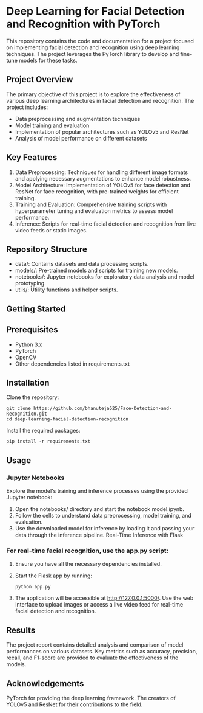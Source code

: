 # Deep Learning for Facial Detection and Recognition with PyTorch
This repository contains the code and documentation for a project focused on implementing facial detection and recognition using deep learning techniques. The project leverages the PyTorch library to develop and fine-tune models for these tasks.

## Project Overview
The primary objective of this project is to explore the effectiveness of various deep learning architectures in facial detection and recognition. The project includes:

* Data preprocessing and augmentation techniques
* Model training and evaluation
* Implementation of popular architectures such as YOLOv5 and ResNet
* Analysis of model performance on different datasets

  
## Key Features
1. Data Preprocessing: Techniques for handling different image formats and applying necessary augmentations to enhance model robustness.
2. Model Architecture: Implementation of YOLOv5 for face detection and ResNet for face recognition, with pre-trained weights for efficient training.
3. Training and Evaluation: Comprehensive training scripts with hyperparameter tuning and evaluation metrics to assess model performance.
4. Inference: Scripts for real-time facial detection and recognition from live video feeds or static images.

   
## Repository Structure
* data/: Contains datasets and data processing scripts.
* models/: Pre-trained models and scripts for training new models.
* notebooks/: Jupyter notebooks for exploratory data analysis and model prototyping.
* utils/: Utility functions and helper scripts.
  
## Getting Started
## Prerequisites
* Python 3.x
* PyTorch
* OpenCV
* Other dependencies listed in requirements.txt
  
## Installation
Clone the repository:
  ```
  git clone https://github.com/bhanuteja625/Face-Detection-and-Recognition.git
  cd deep-learning-facial-detection-recognition
  ```

Install the required packages:

    pip install -r requirements.txt


## Usage

### Jupyter Notebooks
Explore the model's training and inference processes using the provided Jupyter notebook:

1. Open the notebooks/ directory and start the notebook model.ipynb.
2. Follow the cells to understand data preprocessing, model training, and evaluation.
3. Use the downloaded model for inference by loading it and passing your data through the inference pipeline.
Real-Time Inference with Flask

### For real-time facial recognition, use the app.py script:

1. Ensure you have all the necessary dependencies installed.
2. Start the Flask app by running:
   
   ```
   python app.py
   ```
   
3. The application will be accessible at http://127.0.0.1:5000/. Use the web interface to upload images or access a live video feed for real-time facial detection and recognition.
   
## Results
The project report contains detailed analysis and comparison of model performances on various datasets. Key metrics such as accuracy, precision, recall, and F1-score are provided to evaluate the effectiveness of the models.


## Acknowledgements
PyTorch for providing the deep learning framework.
The creators of YOLOv5 and ResNet for their contributions to the field.
